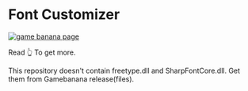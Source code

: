 ﻿# Font Customizer
[![game banana page](https://gamebanana.com/mods/embeddables/496145?type=large)](https://gamebanana.com/mods/496145)

Read 👆 To get more.

This repository doesn't contain freetype.dll and SharpFontCore.dll. Get them from Gamebanana release(files).
